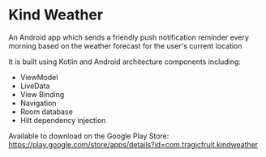# Kind Weather
An Android app which sends a friendly push notification reminder every morning based on the weather forecast for the user's current location

It is built using Kotlin and Android architecture components including:
- ViewModel
- LiveData
- View Binding
- Navigation
- Room database
- Hilt dependency injection

Available to download on the Google Play Store: https://play.google.com/store/apps/details?id=com.tragicfruit.kindweather
